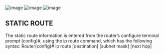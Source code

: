 ![image](https://github.com/user-attachments/assets/d7076331-d25b-4072-956d-58fa252b8c9e)
![image](https://github.com/user-attachments/assets/b8d7cb35-715d-418e-956b-ddef8130d85d)
![image](https://github.com/user-attachments/assets/050e10bd-7b08-431b-a0e0-f12351335cda)

## STATIC ROUTE
The static route 
information is entered from the router’s configure terminal prompt (config)#, using 
the ip route command, which has the following syntax:
 Router(config)# ip route [destination] [subnet mask] [next hop]
